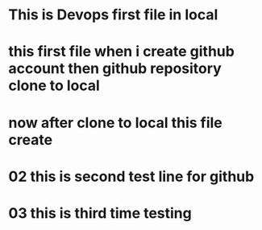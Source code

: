 # This is Devops first file in local
# this first file when i create github account then github repository clone to local
# now after clone to local this file create

# 02 this is second test line for github

# 03 this is third time testing  
